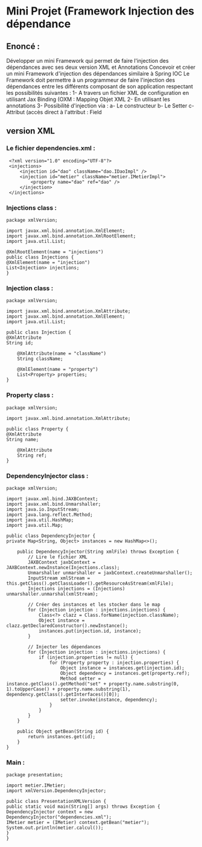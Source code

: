<h1>Mini Projet (Framework Injection des dépendance </h1>

<h2>Enoncé :</h2>

<p>
Développer un mini Framework qui permet de faire l'injection des dépendances avec ses deux version XML et Annotations
Concevoir et créer un mini Framework d'injection des dépendances similaire à Spring IOC
Le Framework doit permettre à un programmeur de faire l'injection des dépendances entre les différents composant de son application respectant les possibilités suivantes : 
1- A travers un fichier XML de configuration en utilisant Jax Binding (OXM : Mapping Objet XML 
2- En utilisant les annotations
3- Possibilité d'injection via :
    a- Le constructeur
    b- Le Setter
    c- Attribut (accès direct à l'attribut : Field 
</p>
<h2>version XML</h2>


<h3>Le fichier dependencies.xml : </h3>

 <p>

     <?xml version="1.0" encoding="UTF-8"?>
     <injections>
         <injection id="dao" className="dao.IDaoImpl" />
         <injection id="metier" className="metier.IMetierImpl">
             <property name="dao" ref="dao" />
         </injection>
     </injections>

 </p> 

  

<h3>Injections class : </h3> 

<p> 

    package xmlVersion;

    import javax.xml.bind.annotation.XmlElement;
    import javax.xml.bind.annotation.XmlRootElement;
    import java.util.List;
    
    @XmlRootElement(name = "injections")
    public class Injections {
    @XmlElement(name = "injection")
    List<Injection> injections;
    }

 </p> 

  

 <h3>Injection class : </h3> 

 <p>

    package xmlVersion;

    import javax.xml.bind.annotation.XmlAttribute;
    import javax.xml.bind.annotation.XmlElement;
    import java.util.List;
    
    public class Injection {
    @XmlAttribute
    String id;
    
        @XmlAttribute(name = "className")
        String className;
    
        @XmlElement(name = "property")
        List<Property> properties;
    }

 </p> 

  

 <h3>Property class : </h3> 

 <p>

    package xmlVersion;
    
    import javax.xml.bind.annotation.XmlAttribute;
    
    public class Property {
    @XmlAttribute
    String name;
    
        @XmlAttribute
        String ref;
    }

 </p> 

  

 <h3>DependencyInjector class : </h3> 

 <p> 
    
    package xmlVersion;
    
    import javax.xml.bind.JAXBContext;
    import javax.xml.bind.Unmarshaller;
    import java.io.InputStream;
    import java.lang.reflect.Method;
    import java.util.HashMap;
    import java.util.Map;
    
    public class DependencyInjector {
    private Map<String, Object> instances = new HashMap<>();
    
        public DependencyInjector(String xmlFile) throws Exception {
            // Lire le fichier XML
            JAXBContext jaxbContext = JAXBContext.newInstance(Injections.class);
            Unmarshaller unmarshaller = jaxbContext.createUnmarshaller();
            InputStream xmlStream = this.getClass().getClassLoader().getResourceAsStream(xmlFile);
            Injections injections = (Injections) unmarshaller.unmarshal(xmlStream);
    
            // Créer des instances et les stocker dans le map
            for (Injection injection : injections.injections) {
                Class<?> clazz = Class.forName(injection.className);
                Object instance = clazz.getDeclaredConstructor().newInstance();
                instances.put(injection.id, instance);
            }
    
            // Injecter les dépendances
            for (Injection injection : injections.injections) {
                if (injection.properties != null) {
                    for (Property property : injection.properties) {
                        Object instance = instances.get(injection.id);
                        Object dependency = instances.get(property.ref);
                        Method setter = instance.getClass().getMethod("set" + property.name.substring(0, 1).toUpperCase() + property.name.substring(1), dependency.getClass().getInterfaces()[0]);
                        setter.invoke(instance, dependency);
                    }
                }
            }
        }
    
        public Object getBean(String id) {
            return instances.get(id);
        }
    }

 </p> 

<h3> Main : </h3> 

 <p>

    package presentation;
    
    import metier.IMetier;
    import xmlVersion.DependencyInjector;
    
    public class PresentationXMLVersion {
    public static void main(String[] args) throws Exception {
    DependencyInjector context = new DependencyInjector("dependencies.xml");
    IMetier metier = (IMetier) context.getBean("metier");
    System.out.println(metier.calcul());
    }
    }

 </p> 

